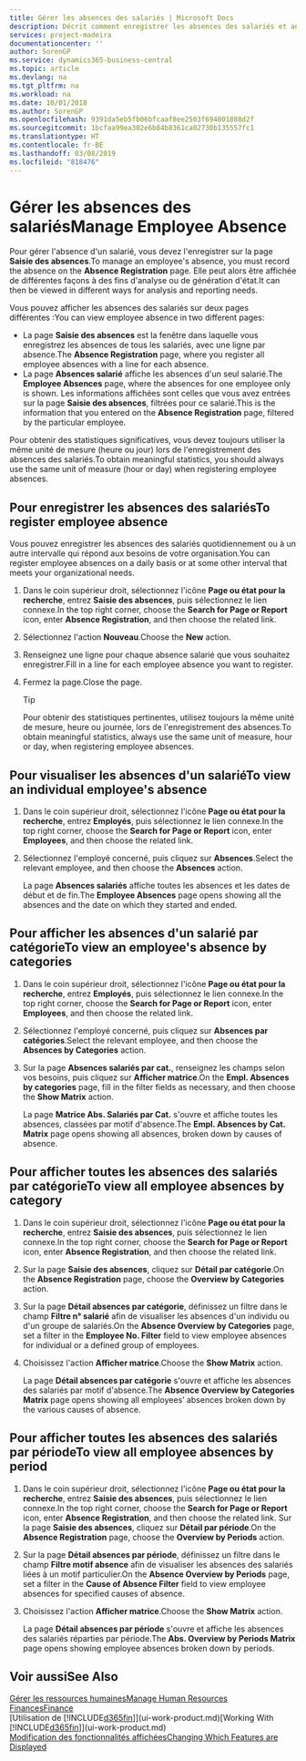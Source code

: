 ```yaml
---
title: Gérer les absences des salariés | Microsoft Docs
description: Décrit comment enregistrer les absences des salariés et analyser les statistiques d'indisponibilité.
services: project-madeira
documentationcenter: ''
author: SorenGP
ms.service: dynamics365-business-central
ms.topic: article
ms.devlang: na
ms.tgt_pltfrm: na
ms.workload: na
ms.date: 10/01/2018
ms.author: SorenGP
ms.openlocfilehash: 9391da5eb5fb06bfcaaf8ee2503f694801888d2f
ms.sourcegitcommit: 1bcfaa99ea302e6b84b8361ca02730b135557fc1
ms.translationtype: HT
ms.contentlocale: fr-BE
ms.lasthandoff: 03/08/2019
ms.locfileid: "818476"
---
```

# <a name="manage-employee-absence"></a><span data-ttu-id="3a9a1-103">Gérer les absences des salariés</span><span class="sxs-lookup"><span data-stu-id="3a9a1-103">Manage Employee Absence</span></span>
<span data-ttu-id="3a9a1-104">Pour gérer l'absence d'un salarié, vous devez l'enregistrer sur la page **Saisie des absences**.</span><span class="sxs-lookup"><span data-stu-id="3a9a1-104">To manage an employee's absence, you must record the absence on the **Absence Registration** page.</span></span> <span data-ttu-id="3a9a1-105">Elle peut alors être affichée de différentes façons à des fins d'analyse ou de génération d'état.</span><span class="sxs-lookup"><span data-stu-id="3a9a1-105">It can then be viewed in different ways for analysis and reporting needs.</span></span>

<span data-ttu-id="3a9a1-106">Vous pouvez afficher les absences des salariés sur deux pages différentes :</span><span class="sxs-lookup"><span data-stu-id="3a9a1-106">You can view employee absence in two different pages:</span></span>

* <span data-ttu-id="3a9a1-107">La page **Saisie des absences** est la fenêtre dans laquelle vous enregistrez les absences de tous les salariés, avec une ligne par absence.</span><span class="sxs-lookup"><span data-stu-id="3a9a1-107">The **Absence Registration** page, where you register all employee absences with a line for each absence.</span></span>
* <span data-ttu-id="3a9a1-108">La page **Absences salarié** affiche les absences d'un seul salarié.</span><span class="sxs-lookup"><span data-stu-id="3a9a1-108">The **Employee Absences** page, where the absences for one employee only is shown.</span></span> <span data-ttu-id="3a9a1-109">Les informations affichées sont celles que vous avez entrées sur la page **Saisie des absences**, filtrées pour ce salarié.</span><span class="sxs-lookup"><span data-stu-id="3a9a1-109">This is the information that you entered on the **Absence Registration** page, filtered by the particular employee.</span></span>

<span data-ttu-id="3a9a1-110">Pour obtenir des statistiques significatives, vous devez toujours utiliser la même unité de mesure (heure ou jour) lors de l'enregistrement des absences des salariés.</span><span class="sxs-lookup"><span data-stu-id="3a9a1-110">To obtain meaningful statistics, you should always use the same unit of measure (hour or day) when registering employee absences.</span></span>

## <a name="to-register-employee-absence"></a><span data-ttu-id="3a9a1-111">Pour enregistrer les absences des salariés</span><span class="sxs-lookup"><span data-stu-id="3a9a1-111">To register employee absence</span></span>
<span data-ttu-id="3a9a1-112">Vous pouvez enregistrer les absences des salariés quotidiennement ou à un autre intervalle qui répond aux besoins de votre organisation.</span><span class="sxs-lookup"><span data-stu-id="3a9a1-112">You can register employee absences on a daily basis or at some other interval that meets your organizational needs.</span></span>

1. <span data-ttu-id="3a9a1-113">Dans le coin supérieur droit, sélectionnez l'icône **Page ou état pour la recherche**, entrez **Saisie des absences**, puis sélectionnez le lien connexe.</span><span class="sxs-lookup"><span data-stu-id="3a9a1-113">In the top right corner, choose the **Search for Page or Report** icon, enter **Absence Registration**, and then choose the related link.</span></span>
2. <span data-ttu-id="3a9a1-114">Sélectionnez l'action **Nouveau**.</span><span class="sxs-lookup"><span data-stu-id="3a9a1-114">Choose the **New** action.</span></span>
3. <span data-ttu-id="3a9a1-115">Renseignez une ligne pour chaque absence salarié que vous souhaitez enregistrer.</span><span class="sxs-lookup"><span data-stu-id="3a9a1-115">Fill in a line for each employee absence you want to register.</span></span>
4. <span data-ttu-id="3a9a1-116">Fermez la page.</span><span class="sxs-lookup"><span data-stu-id="3a9a1-116">Close the page.</span></span>

    > [!Tip]
    > <span data-ttu-id="3a9a1-117">Pour obtenir des statistiques pertinentes, utilisez toujours la même unité de mesure, heure ou journée, lors de l'enregistrement des absences.</span><span class="sxs-lookup"><span data-stu-id="3a9a1-117">To obtain meaningful statistics, always use the same unit of measure, hour or day, when registering employee absences.</span></span>

## <a name="to-view-an-individual-employees-absence"></a><span data-ttu-id="3a9a1-118">Pour visualiser les absences d'un salarié</span><span class="sxs-lookup"><span data-stu-id="3a9a1-118">To view an individual employee's absence</span></span>
1. <span data-ttu-id="3a9a1-119">Dans le coin supérieur droit, sélectionnez l'icône **Page ou état pour la recherche**, entrez **Employés**, puis sélectionnez le lien connexe.</span><span class="sxs-lookup"><span data-stu-id="3a9a1-119">In the top right corner, choose the **Search for Page or Report** icon, enter **Employees**, and then choose the related link.</span></span>
2. <span data-ttu-id="3a9a1-120">Sélectionnez l'employé concerné, puis cliquez sur **Absences**.</span><span class="sxs-lookup"><span data-stu-id="3a9a1-120">Select the relevant employee, and then choose the **Absences** action.</span></span>

    <span data-ttu-id="3a9a1-121">La page **Absences salariés** affiche toutes les absences et les dates de début et de fin.</span><span class="sxs-lookup"><span data-stu-id="3a9a1-121">The **Employee Absences** page opens showing all the absences and the date on which they started and ended.</span></span>

## <a name="to-view-an-employees-absence-by-categories"></a><span data-ttu-id="3a9a1-122">Pour afficher les absences d'un salarié par catégorie</span><span class="sxs-lookup"><span data-stu-id="3a9a1-122">To view an employee's absence by categories</span></span>
1. <span data-ttu-id="3a9a1-123">Dans le coin supérieur droit, sélectionnez l'icône **Page ou état pour la recherche**, entrez **Employés**, puis sélectionnez le lien connexe.</span><span class="sxs-lookup"><span data-stu-id="3a9a1-123">In the top right corner, choose the **Search for Page or Report** icon, enter **Employees**, and then choose the related link.</span></span>
2. <span data-ttu-id="3a9a1-124">Sélectionnez l'employé concerné, puis cliquez sur **Absences par catégories**.</span><span class="sxs-lookup"><span data-stu-id="3a9a1-124">Select the relevant employee, and then choose the **Absences by Categories** action.</span></span>
3. <span data-ttu-id="3a9a1-125">Sur la page **Absences salariés par cat.**, renseignez les champs selon vos besoins, puis cliquez sur **Afficher matrice**.</span><span class="sxs-lookup"><span data-stu-id="3a9a1-125">On the **Empl. Absences by categories** page, fill in the filter fields as necessary, and then choose the **Show Matrix** action.</span></span>

    <span data-ttu-id="3a9a1-126">La page **Matrice Abs. Salariés par Cat.** s'ouvre et affiche toutes les absences, classées par motif d'absence.</span><span class="sxs-lookup"><span data-stu-id="3a9a1-126">The **Empl. Absences by Cat. Matrix** page opens showing all absences, broken down by causes of absence.</span></span>

## <a name="to-view-all-employee-absences-by-category"></a><span data-ttu-id="3a9a1-127">Pour afficher toutes les absences des salariés par catégorie</span><span class="sxs-lookup"><span data-stu-id="3a9a1-127">To view all employee absences by category</span></span>
1. <span data-ttu-id="3a9a1-128">Dans le coin supérieur droit, sélectionnez l'icône **Page ou état pour la recherche**, entrez **Saisie des absences**, puis sélectionnez le lien connexe.</span><span class="sxs-lookup"><span data-stu-id="3a9a1-128">In the top right corner, choose the **Search for Page or Report** icon, enter **Absence Registration**, and then choose the related link.</span></span>
2. <span data-ttu-id="3a9a1-129">Sur la page **Saisie des absences**, cliquez sur **Détail par catégorie**.</span><span class="sxs-lookup"><span data-stu-id="3a9a1-129">On the **Absence Registration** page, choose the **Overview by Categories** action.</span></span>
3. <span data-ttu-id="3a9a1-130">Sur la page **Détail absences par catégorie**, définissez un filtre dans le champ **Filtre n° salarié** afin de visualiser les absences d'un individu ou d'un groupe de salariés.</span><span class="sxs-lookup"><span data-stu-id="3a9a1-130">On the **Absence Overview by Categories** page, set a filter in the **Employee No. Filter** field to view employee absences for individual or a defined group of employees.</span></span>
4. <span data-ttu-id="3a9a1-131">Choisissez l'action **Afficher matrice**.</span><span class="sxs-lookup"><span data-stu-id="3a9a1-131">Choose the **Show Matrix** action.</span></span>

    <span data-ttu-id="3a9a1-132">La page **Détail absences par catégorie** s'ouvre et affiche les absences des salariés par motif d'absence.</span><span class="sxs-lookup"><span data-stu-id="3a9a1-132">The **Absence Overview by Categories Matrix** page opens showing all employees’ absences broken down by the various causes of absence.</span></span>

## <a name="to-view-all-employee-absences-by-period"></a><span data-ttu-id="3a9a1-133">Pour afficher toutes les absences des salariés par période</span><span class="sxs-lookup"><span data-stu-id="3a9a1-133">To view all employee absences by period</span></span>
1. <span data-ttu-id="3a9a1-134">Dans le coin supérieur droit, sélectionnez l'icône **Page ou état pour la recherche**, entrez **Saisie des absences**, puis sélectionnez le lien connexe.</span><span class="sxs-lookup"><span data-stu-id="3a9a1-134">In the top right corner, choose the **Search for Page or Report** icon, enter **Absence Registration**, and then choose the related link.</span></span>
   <span data-ttu-id="3a9a1-135">Sur la page **Saisie des absences**, cliquez sur **Détail par période**.</span><span class="sxs-lookup"><span data-stu-id="3a9a1-135">On the **Absence Registration** page, choose the **Overview by Periods** action.</span></span>
2. <span data-ttu-id="3a9a1-136">Sur la page **Détail absences par période**, définissez un filtre dans le champ **Filtre motif absence** afin de visualiser les absences des salariés liées à un motif particulier.</span><span class="sxs-lookup"><span data-stu-id="3a9a1-136">On the **Absence Overview by Periods** page, set a filter in the **Cause of Absence Filter** field to view employee absences for specified causes of absence.</span></span>
3. <span data-ttu-id="3a9a1-137">Choisissez l'action **Afficher matrice**.</span><span class="sxs-lookup"><span data-stu-id="3a9a1-137">Choose the **Show Matrix** action.</span></span>

    <span data-ttu-id="3a9a1-138">La page **Détail absences par période** s'ouvre et affiche les absences des salariés réparties par période.</span><span class="sxs-lookup"><span data-stu-id="3a9a1-138">The **Abs. Overview by Periods Matrix** page opens showing employee absences broken down by periods.</span></span>

## <a name="see-also"></a><span data-ttu-id="3a9a1-139">Voir aussi</span><span class="sxs-lookup"><span data-stu-id="3a9a1-139">See Also</span></span>
[<span data-ttu-id="3a9a1-140">Gérer les ressources humaines</span><span class="sxs-lookup"><span data-stu-id="3a9a1-140">Manage Human Resources</span></span>](hr-manage-human-resources.md)  
[<span data-ttu-id="3a9a1-141">Finances</span><span class="sxs-lookup"><span data-stu-id="3a9a1-141">Finance</span></span>](finance.md)  
<span data-ttu-id="3a9a1-142">[Utilisation de [!INCLUDE[d365fin](includes/d365fin_md.md)]](ui-work-product.md)</span><span class="sxs-lookup"><span data-stu-id="3a9a1-142">[Working With [!INCLUDE[d365fin](includes/d365fin_md.md)]](ui-work-product.md)</span></span>  
[<span data-ttu-id="3a9a1-143">Modification des fonctionnalités affichées</span><span class="sxs-lookup"><span data-stu-id="3a9a1-143">Changing Which Features are Displayed</span></span>](ui-experiences.md)
